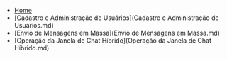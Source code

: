 * [Home](/)
* [Cadastro e Administração de Usuários](Cadastro e Administração de Usuários.md)
* [Envio de Mensagens em Massa](Envio de Mensagens em Massa.md)
* [Operação da Janela de Chat Híbrido](Operação da Janela de Chat Híbrido.md)
